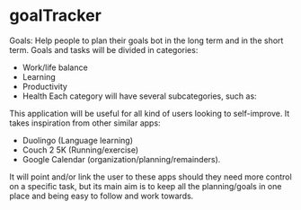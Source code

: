 # goalTracker

Goals: Help people to plan their goals bot in the long term and in the short term.
Goals and tasks will be divided in categories:
* Work/life balance
* Learning
* Productivity
* Health
Each category will have several subcategories, such as:

This application will be useful for all kind of users looking to self-improve.
It takes inspiration from other similar apps:
* Duolingo (Language learning)
* Couch 2 5K (Running/exercise)
* Google Calendar (organization/planning/remainders).

It will point and/or link the user to these apps should they need more control on a specific task, but its main aim is to keep all the planning/goals in one place and being easy to follow and work towards.
